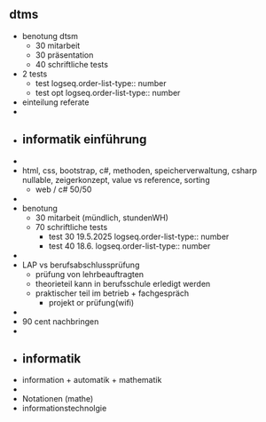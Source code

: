 ## dtms
- benotung dtsm
	- 30 mitarbeit
	- 30 präsentation
	- 40 schriftliche tests
- 2 tests
	- test
	  logseq.order-list-type:: number
	- test opt
	  logseq.order-list-type:: number
- einteilung referate
-
- ## informatik einführung
-
- html, css, bootstrap, c#, methoden, speicherverwaltung, csharp nullable, zeigerkonzept, value vs reference, sorting
	- web / c# 50/50
-
- benotung
	- 30 mitarbeit (mündlich, stundenWH)
	- 70 schriftliche tests
		- test 30 19.5.2025
		  logseq.order-list-type:: number
		- test 40 18.6.
		  logseq.order-list-type:: number
-
- LAP vs berufsabschlussprüfung
	- prüfung von lehrbeauftragten
	- theorieteil kann in berufsschule erledigt werden
	- praktischer teil im betrieb + fachgespräch
		- projekt or prüfung(wifi)
-
- 90 cent nachbringen
-
- ## informatik
- information + automatik + mathematik
-
- Notationen (mathe)
- informationstechnolgie
